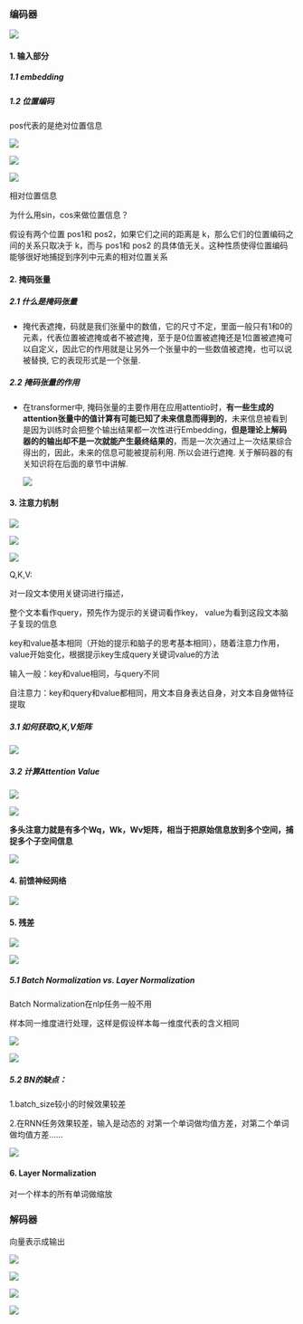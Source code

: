 ### 编码器

![](D:\学习笔记\深度学习\L\Snipaste_2024-10-12_10-28-53.png)

#### 1. 输入部分

##### 1.1 embedding

##### 1.2 位置编码

pos代表的是绝对位置信息

![](D:\学习笔记\深度学习\L\Snipaste_2024-10-10_16-12-51.png)

![](D:\学习笔记\深度学习\L\Snipaste_2024-10-10_16-14-17.png)

![](D:\学习笔记\深度学习\L\Snipaste_2024-10-10_16-25-12.png)

相对位置信息

为什么用sin，cos来做位置信息？

假设有两个位置 pos1和 pos2，如果它们之间的距离是 k，那么它们的位置编码之间的关系只取决于 k，而与 pos1和 pos2 的具体值无关。这种性质使得位置编码能够很好地捕捉到序列中元素的相对位置关系

#### 2. 掩码张量

##### 2.1 什么是掩码张量

- 掩代表遮掩，码就是我们张量中的数值，它的尺寸不定，里面一般只有1和0的元素，代表位置被遮掩或者不被遮掩，至于是0位置被遮掩还是1位置被遮掩可以自定义，因此它的作用就是让另外一个张量中的一些数值被遮掩，也可以说被替换, 它的表现形式是一个张量.

##### 2.2 掩码张量的作用

- 在transformer中, 掩码张量的主要作用在应用attentio时，**有一些生成的attention张量中的值计算有可能已知了未来信息而得到的**，未来信息被看到是因为训练时会把整个输出结果都一次性进行Embedding，**但是理论上解码器的的输出却不是一次就能产生最终结果的**，而是一次次通过上一次结果综合得出的，因此，未来的信息可能被提前利用. 所以会进行遮掩. 关于解码器的有关知识将在后面的章节中讲解.

  ![](D:\学习笔记\深度学习\L\Snipaste_2024-10-12_16-23-29.png)

#### 3. 注意力机制

![](D:\学习笔记\深度学习\L\Snipaste_2024-10-10_19-31-14.png)

![](D:\学习笔记\深度学习\L\Snipaste_2024-10-10_19-32-32.png)

![](D:\学习笔记\深度学习\L\Snipaste_2024-10-10_19-34-34.png)

Q,K,V:

对一段文本使用关键词进行描述，

整个文本看作query，预先作为提示的关键词看作key， value为看到这段文本脑子复现的信息

key和value基本相同（开始的提示和脑子的思考基本相同），随着注意力作用，value开始变化，根据提示key生成query关键词value的方法

输入一般：key和value相同，与query不同

自注意力：key和query和value都相同，用文本自身表达自身，对文本自身做特征提取



##### 3.1 **如何获取Q,K,V矩阵**

![](D:\学习笔记\深度学习\L\Snipaste_2024-10-10_19-36-12.png)

##### 3.2 计算Attention Value

![](D:\学习笔记\深度学习\L\Snipaste_2024-10-10_19-38-44.png)

![](D:\学习笔记\深度学习\L\Snipaste_2024-10-10_19-40-01.png)



**多头注意力就是有多个Wq，Wk，Wv矩阵，相当于把原始信息放到多个空间，捕捉多个子空间信息**

![](D:\学习笔记\深度学习\L\Snipaste_2024-10-10_19-39-28.png)

#### 4. 前馈神经网络

![](D:\学习笔记\深度学习\L\Snipaste_2024-10-10_20-55-02.png)

#### 5. 残差

![](D:\学习笔记\深度学习\L\Snipaste_2024-10-10_20-27-27.png)



![](D:\学习笔记\深度学习\L\Snipaste_2024-10-10_20-29-07.png)

##### 5.1 Batch Normalization vs. Layer Normalization

Batch Normalization在nlp任务一般不用

样本同一维度进行处理，这样是假设样本每一维度代表的含义相同

![](D:\学习笔记\深度学习\L\Snipaste_2024-10-10_20-37-23.png)

![](D:\学习笔记\深度学习\L\Snipaste_2024-10-10_20-38-35.png)

##### 5.2 BN的缺点：

1.batch_size较小的时候效果较差

2.在RNN任务效果较差，输入是动态的 对第一个单词做均值方差，对第二个单词做均值方差......

![](D:\学习笔记\深度学习\L\Snipaste_2024-10-10_20-41-36.png)

#### 6. Layer Normalization

对一个样本的所有单词做缩放

### 解码器

向量表示成输出

![](D:\学习笔记\深度学习\L\Snipaste_2024-10-10_20-59-27.png)



![](D:\学习笔记\深度学习\L\Snipaste_2024-10-10_21-01-08.png)

![](D:\学习笔记\深度学习\L\Snipaste_2024-10-10_21-04-02.png)







![](D:\学习笔记\深度学习\L\Snipaste_2024-08-01_01-37-44.jpg)